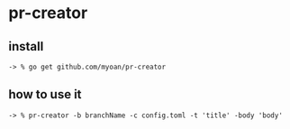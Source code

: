 # pr-creator

## install

```
-> % go get github.com/myoan/pr-creator
```

## how to use it

```
-> % pr-creator -b branchName -c config.toml -t 'title' -body 'body'
```
